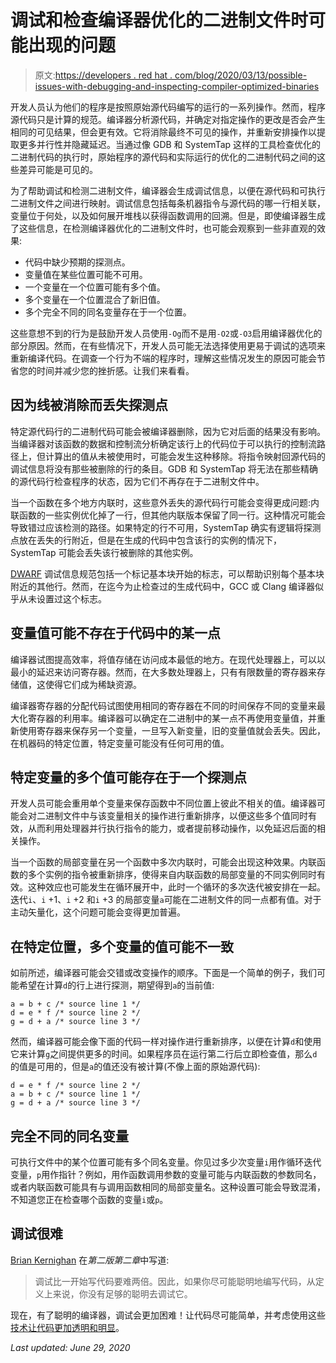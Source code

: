 # 调试和检查编译器优化的二进制文件时可能出现的问题

> 原文:[https://developers . red hat . com/blog/2020/03/13/possible-issues-with-debugging-and-inspecting-compiler-optimized-binaries](https://developers.redhat.com/blog/2020/03/13/possible-issues-with-debugging-and-inspecting-compiler-optimized-binaries)

开发人员认为他们的程序是按照原始源代码编写的运行的一系列操作。然而，程序源代码只是计算的规范。编译器分析源代码，并确定对指定操作的更改是否会产生相同的可见结果，但会更有效。它将消除最终不可见的操作，并重新安排操作以提取更多并行性并隐藏延迟。当通过像 GDB 和 SystemTap 这样的工具检查优化的二进制代码的执行时，原始程序的源代码和实际运行的优化的二进制代码之间的这些差异可能是可见的。

为了帮助调试和检测二进制文件，编译器会生成调试信息，以便在源代码和可执行二进制文件之间进行映射。调试信息包括每条机器指令与源代码的哪一行相关联，变量位于何处，以及如何展开堆栈以获得函数调用的回溯。但是，即使编译器生成了这些信息，在检测编译器优化的二进制文件时，也可能会观察到一些非直观的效果:

*   代码中缺少预期的探测点。
*   变量值在某些位置可能不可用。
*   一个变量在一个位置可能有多个值。
*   多个变量在一个位置混合了新旧值。
*   多个完全不同的同名变量存在于一个位置。

这些意想不到的行为是鼓励开发人员使用`-Og`而不是用`-O2`或`-O3`启用编译器优化的部分原因。然而，在有些情况下，开发人员可能无法选择使用更易于调试的选项来重新编译代码。在调查一个行为不端的程序时，理解这些情况发生的原因可能会节省您的时间并减少您的挫折感。让我们来看看。

## 因为线被消除而丢失探测点

特定源代码行的二进制代码可能会被编译器删除，因为它对后面的结果没有影响。当编译器对该函数的数据和控制流分析确定该行上的代码位于可以执行的控制流路径上，但计算出的值从未被使用时，可能会发生这种移除。将指令映射回源代码的调试信息将没有那些被删除的行的条目。GDB 和 SystemTap 将无法在那些精确的源代码行检查程序的状态，因为它们不再存在于二进制文件中。

当一个函数在多个地方内联时，这些意外丢失的源代码行可能会变得更成问题:内联函数的一些实例优化掉了一行，但其他内联版本保留了同一行。这种情况可能会导致错过应该检测的路径。如果特定的行不可用，SystemTap 确实有逻辑将探测点放在丢失的行附近，但是在生成的代码中包含该行的实例的情况下，SystemTap 可能会丢失该行被删除的其他实例。

[DWARF](https://en.wikipedia.org/wiki/DWARF) 调试信息规范包括一个标记基本块开始的标志，可以帮助识别每个基本块附近的其他行。然而，在迄今为止检查过的生成代码中，GCC 或 Clang 编译器似乎从未设置过这个标志。

## 变量值可能不存在于代码中的某一点

编译器试图提高效率，将值存储在访问成本最低的地方。在现代处理器上，可以以最小的延迟来访问寄存器。然而，在大多数处理器上，只有有限数量的寄存器来存储值，这使得它们成为稀缺资源。

编译器寄存器的分配代码试图使用相同的寄存器在不同的时间保存不同的变量来最大化寄存器的利用率。编译器可以确定在二进制中的某一点不再使用变量值，并重新使用寄存器来保存另一个变量，一旦写入新变量，旧的变量值就会丢失。因此，在机器码的特定位置，特定变量可能没有任何可用的值。

## 特定变量的多个值可能存在于一个探测点

开发人员可能会重用单个变量来保存函数中不同位置上彼此不相关的值。编译器可能会对二进制文件中与该变量相关的操作进行重新排序，以便这些多个值同时有效，从而利用处理器并行执行指令的能力，或者提前移动操作，以免延迟后面的相关操作。

当一个函数的局部变量在另一个函数中多次内联时，可能会出现这种效果。内联函数的多个实例的指令被重新排序，使得来自内联函数的局部变量的不同实例同时有效。这种效应也可能发生在循环展开中，此时一个循环的多次迭代被安排在一起。迭代`i`、`i` +1、`i` +2 和`i` +3 的局部变量`a`可能在二进制文件的同一点都有值。对于主动矢量化，这个问题可能会变得更加普遍。

## 在特定位置，多个变量的值可能不一致

如前所述，编译器可能会交错或改变操作的顺序。下面是一个简单的例子，我们可能希望在计算`d`的行上进行探测，期望得到`a`的当前值:

```
a = b + c /* source line 1 */
d = e * f /* source line 2 */
g = d + a /* source line 3 */
```

然而，编译器可能会像下面的代码一样对操作进行重新排序，以便在计算`d`和使用它来计算`g`之间提供更多的时间。如果程序员在运行第二行后立即检查值，那么`d`的值是可用的，但是`a`的值还没有被计算(不像上面的原始源代码):

```
d = e * f /* source line 2 */
a = b + c /* source line 1 */
g = d + a /* source line 3 */
```

## 完全不同的同名变量

可执行文件中的某个位置可能有多个同名变量。你见过多少次变量`i`用作循环迭代变量，`p`用作指针？例如，用作函数调用参数的变量可能与内联函数的参数同名，或者内联函数可能具有与调用函数相同的局部变量名。这种设置可能会导致混淆，不知道您正在检查哪个函数的变量`i`或`p`。

## 调试很难

[Brian Kernighan](http://en.wikipedia.org/wiki/Brian_Kernighan) 在*第二版第二章*中写道:

> 调试比一开始写代码要难两倍。因此，如果你尽可能聪明地编写代码，从定义上来说，你没有足够的聪明去调试它。

现在，有了聪明的编译器，调试会更加困难！让代码尽可能简单，并考虑使用这些[技术让代码更加透明和明显](https://developers.redhat.com/blog/2018/05/14/making-the-operation-of-code-more-transparent-and-obvious/)。

*Last updated: June 29, 2020*